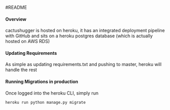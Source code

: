 #README

#### Overview

cactushugger is hosted on heroku, it has an integrated deployment pipeline with GitHub and 
sits on a heroku postgres database (which is actually hosted on AWS RDS)


#### Updating Requirements

As simple as updating requirements.txt and pushing to master, heroku will handle the rest


#### Running Migrations in production

Once logged into the heroku CLI, simply run

```heroku run python manage.py migrate```
